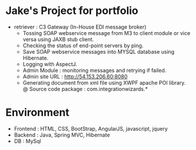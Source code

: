 # Jake's Project for portfolio

* retriever : C3 Gateway (In-House EDI message broker) 
	- Tossing SOAP webservice message from M3 to client module or vice versa using JAXB stub client.
	- Checking the status of end-point servers by ping.
	- Save SOAP webservice messages into MYSQL database using Hibernate.
	- Logging with AspectJ.
	- Admin Module : monitoring messages and retrying if failed.
	- Admin site URL : http://54.153.206.60:8080
	- Generating document from xml file using XWPF apache POI library.
@ Source code package : com.integrationwizards.*


# Environment
- Frontend : HTML, CSS, BootStrap, AngularJS, javascript, jquery
- Backend : Java, Spring MVC, Hibernate
- DB : MySql
